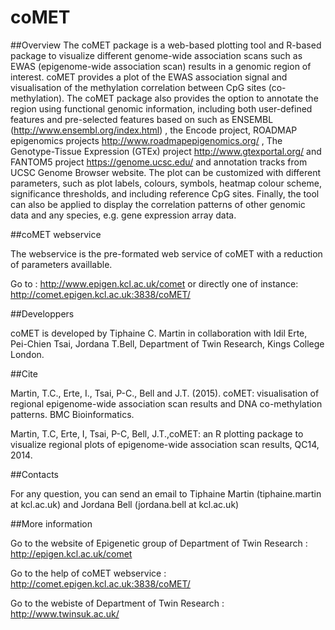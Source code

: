 coMET
=====

##Overview
The coMET package is a web-based plotting tool and R-based package to visualize different genome-wide association scans such as EWAS (epigenome-wide association scan) results in a genomic region of interest. coMET provides a plot of the EWAS association signal and visualisation of the methylation correlation between CpG sites (co-methylation). The coMET package also provides the option to annotate the region using functional genomic information, including both user-defined features and pre-selected features based on such as ENSEMBL (http://www.ensembl.org/index.html) , the Encode project, ROADMAP epigenomics projects http://www.roadmapepigenomics.org/ , The Genotype-Tissue Expression (GTEx) project http://www.gtexportal.org/ and FANTOM5 project https://genome.ucsc.edu/ and annotation tracks from UCSC Genome Browser website. The plot can be customized with different parameters, such as plot labels, colours, symbols, heatmap colour scheme, significance thresholds, and including reference CpG sites. Finally, the tool can also be applied to display the correlation patterns of other genomic data and any species, e.g. gene expression array data. 


##coMET webservice

The webservice is the pre-formated web service of coMET with a reduction of parameters availlable.

Go to : http://www.epigen.kcl.ac.uk/comet
or directly one of instance: http://comet.epigen.kcl.ac.uk:3838/coMET/

##Developpers

coMET is developed by Tiphaine C. Martin in collaboration with Idil Erte, Pei-Chien Tsai, Jordana T.Bell, Department of Twin Research, Kings College London.


##Cite

Martin, T.C., Erte, I., Tsai, P-C., Bell and J.T. (2015). coMET: visualisation of regional epigenome-wide association scan results and DNA co-methylation patterns. BMC Bioinformatics. 

Martin, T.C, Erte, I, Tsai, P-C, Bell, J.T.,coMET: an R plotting package to visualize regional plots of epigenome-wide association scan results, QC14, 2014.


##Contacts

For any question, you can send an email to Tiphaine Martin (tiphaine.martin at kcl.ac.uk) and Jordana Bell (jordana.bell at kcl.ac.uk)


##More information

Go to the website of Epigenetic group of Department of Twin Research : http://epigen.kcl.ac.uk/comet

Go to the help of coMET webservice : http://comet.epigen.kcl.ac.uk:3838/coMET/

Go to the webiste of Department of Twin Research : http://www.twinsuk.ac.uk/
